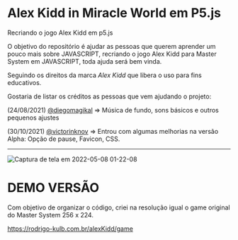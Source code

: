# Alex Kidd in Miracle World em P5.js
Recriando o jogo Alex Kidd em p5.js

O objetivo do repositório é ajudar as pessoas que querem aprender um pouco mais sobre JAVASCRIPT, recriando o jogo Alex Kidd para Master System em JAVASCRIPT, toda ajuda será bem vinda.

Seguindo os direitos da marca *Alex Kidd* que libera o uso para fins educativos.

Gostaria de listar os créditos as pessoas que vem ajudando o projeto:

(24/08/2021) [@diegomagikal](https://github.com/diegomagikal) => Música de fundo, sons básicos e outros pequenos ajustes

(30/10/2021) [@victorinknov](https://github.com/victorinknov) => Entrou com algumas melhorias na versão Alpha: Opção de pause, Favicon, CSS.
<hr>

![Captura de tela em 2022-05-08 01-22-08](https://user-images.githubusercontent.com/5334261/167281624-a01b3b75-0ce7-4e50-a2b4-e007cba004c5.png)



# DEMO VERSÃO
Com objetivo de organizar o código, criei na resolução igual o game original do Master System 256 x 224.

https://rodrigo-kulb.com.br/alexKidd/game
